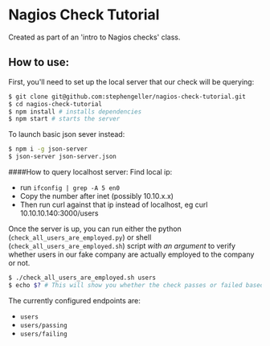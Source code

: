 # Nagios Check Tutorial

Created as part of an 'intro to Nagios checks' class.

## How to use:

First, you'll need to set up the local server that our check will be querying:

```bash
$ git clone git@github.com:stephengeller/nagios-check-tutorial.git
$ cd nagios-check-tutorial
$ npm install # installs dependencies
$ npm start # starts the server
```

To launch basic json sever instead:
```bash
$ npm i -g json-server
$ json-server json-server.json

```

####How to query localhost server:
Find local ip:

- run `ifconfig | grep -A 5 en0`
- Copy the number after inet (possibly 10.10.x.x)
 - Then run curl against that ip instead of localhost, eg curl 10.10.10.140:3000/users


Once the server is up, you can run either the python (`check_all_users_are_employed.py`) or shell (`check_all_users_are_employed.sh`) script _with an argument_ to verify whether users in our fake company are actually employed to the company or not.

```bash
$ ./check_all_users_are_employed.sh users
$ echo $? # This will show you whether the check passes or failed based on the exit code
```

The currently configured endpoints are:

* `users`
* `users/passing`
* `users/failing`
